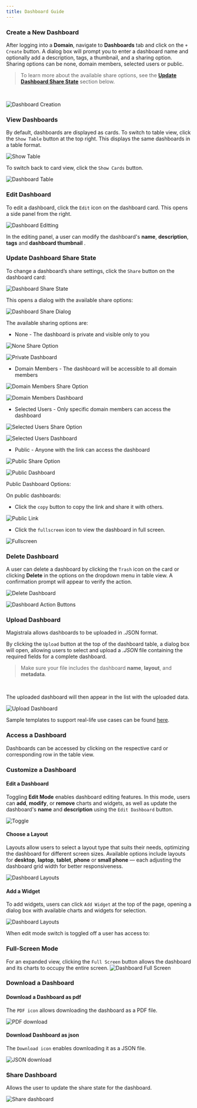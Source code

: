 ```yaml
---
title: Dashboard Guide
---
```


### Create a New Dashboard

After logging into a **Domain**, navigate to **Dashboards** tab and click on the `+ Create` button. A dialog box will prompt you to enter a dashboard name and optionally add a description, tags, a thumbnail, and a sharing option. Sharing options can be none, domain members, selected users or public.
> To learn more about the available share options, see the [**Update Dashboard Share State**](#update-dashboard-share-state) section below.
<br/>

![Dashboard Creation](../../img/dashboards/create-dash.png)

### View Dashboards

By default, dashboards are displayed as cards. To switch to table view, click the `Show Table` button at the top right. This displays the same dashboards in a table format.

![Show Table](../../img/dashboards/show-table.png)

To switch back to card view, click the `Show Cards` button.

![Dashboard Table](../../img/dashboards/table-view.png)

### Edit Dashboard

To edit a dashboard, click the `Edit` icon on the dashboard card.  This opens a side panel from the right.

![Dashboard Editting](../../img/dashboards/edit-dash.png)

In the editing panel, a user can modify the dashboard's **name**, **description**, **tags** and **dashboard thumbnail** .  

### Update Dashboard Share State

To change a dashboard’s share settings, click the `Share` button on the dashboard card:

![Dashboard Share State](../../img/dashboards/dashboard-share.png)

This opens a dialog with the available share options:

![Dashboard Share Dialog](../../img/dashboards/share-dashboard-dialog.png)

The available sharing options are:

- None - The dashboard is private and visible only to you

![None Share Option](../../img/dashboards/share-none-dialog.png)

![Private Dashboard](../../img/dashboards/dashboard-private.png)

- Domain Members - The dashboard will be accessible to all domain members

![Domain Members Share Option](../../img/dashboards/share-option-domain.png)

![Domain Members Dashboard](../../img/dashboards/dashboard-domain.png)

- Selected Users - Only specific domain members can access the dashboard

![Selected Users Share Option](../../img/dashboards/share-selected-dialog.png)

![Selected Users Dashboard](../../img/dashboards/dashboard-selected.png)

- Public - Anyone with the link can access the dashboard

![Public Share Option](../../img/dashboards/share-public-dialog.png)

![Public Dashboard](../../img/dashboards/dashboard-public.png)

Public Dashboard Options:

On public dashboards:

- Click the `copy` button to copy the link and share it with others.

![Public Link](../../img/dashboards/public-copy-link.png)

- Click the `fullscreen` icon to view the dashboard in full screen.

![Fullscreen](../../img/dashboards/public-fullscreen.png)

### Delete Dashboard

A user can delete a dashboard by clicking the `Trash` icon on the card or clicking **Delete** in the options on the dropdown menu in table view.
A confirmation prompt will appear to verify the action.

![Delete Dashboard](../../img/dashboards/delete-dashboard-icon.png)

![Dashboard Action Buttons](../../img/dashboards/dash-actions.png)

### Upload Dashboard

Magistrala allows dashboards to be uploaded in .JSON format.

By clicking the `Upload` button at the top of the dashboard table, a dialog box will open, allowing users to select and upload a _.JSON_ file containing the required fields for a complete dashboard.
> Make sure your file includes the dashboard **name**, **layout**, and **metadata**.  
<br/>

The uploaded dashboard will then appear in the list with the uploaded data.

![Upload Dashboard](../../img/dashboards/dash-upload.png)

Sample templates to support real-life use cases can be found [here](https://github.com/absmach/magistrala-ui/tree/main/samples/dashboard-templates).

### Access a Dashboard

Dashboards can be accessed by clicking on the respective card or corresponding row in the table view.

### Customize a Dashboard

#### Edit a Dashboard

Toggling **Edit Mode** enables dashboard editing features. In this mode, users can **add**, **modify**, or **remove** charts and widgets, as well as update the dashboard's **name** and **description** using the `Edit Dashboard` button.

![Toggle](../../img/dashboards/edit-toggle.png)

#### Choose a Layout

Layouts allow users to select a layout type that suits their needs, optimizing the dashboard for different screen sizes. Available options include layouts for **desktop**, **laptop**, **tablet**, **phone** or **small phone** — each adjusting the dashboard grid width for better responsiveness.

![Dashboard Layouts](../../img/dashboards/layouts.png)

#### Add a Widget

To add widgets, users can click `Add Widget` at the top of the page, opening a dialog box with available charts and widgets for selection.

![Dashboard Layouts](../../img/dashboards/add-widget.png)

When edit mode switch is toggled off a user has access to:

### Full-Screen Mode

For an expanded view, clicking the `Full Screen` button allows the dashboard and its charts to occupy the entire screen.
![Dashboard Full Screen](../../img/dashboards/dash-fullscreen.png)

### Download a Dashboard

#### Download a Dashboard as pdf

The `PDF icon` allows downloading the dashboard as a PDF file.

![PDF download](../../img/dashboards/download-pdf.png)

#### Download Dashboard as json

The `Download icon` enables downloading it as a JSON file.

![JSON download](../../img/dashboards/download-json.png)

### Share Dashboard

Allows the user to update the share state for the dashboard.

![Share dashboard](../../img/dashboards/dash-share-icon.png)
